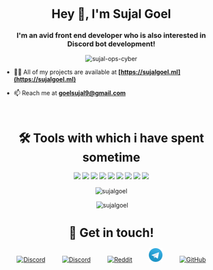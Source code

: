 <h1 align="center">Hey 👋, I'm Sujal Goel</h1>
<h3 align="center">I'm an avid front end developer who is also interested in Discord bot development!</h3>

<p align="center"> <img src="https://komarev.com/ghpvc/?username=sujal-ops-cyber" alt="sujal-ops-cyber" /> </p>

- 👨‍💻 All of my projects are available at **[https://sujalgoel.ml](https://sujalgoel.ml)**

- 📫 Reach me at **[goelsujal9@gmail.com](https://mail.google.com/mail/u/0/?view=cm&fs=1&to=goelsujal9@gmail.com)**
<br>
<h1 align="center">🛠️ Tools with which i have spent sometime</h1>
<p align="center"><img src="https://img.shields.io/badge/node.js%20-%2343853D.svg?&style=for-the-badge&logo=node.js&logoColor=white"/>   <img src="https://img.shields.io/badge/javascript%20-%23323330.svg?&style=for-the-badge&logo=javascript&logoColor=%23F7DF1E"/>   <img src="https://img.shields.io/badge/html5%20-%23E34F26.svg?&style=for-the-badge&logo=html5&logoColor=white"/>   <img src="https://img.shields.io/badge/css3%20-%231572B6.svg?&style=for-the-badge&logo=css3&logoColor=white"/>   <img src="https://img.shields.io/badge/python%20-%2314354C.svg?&style=for-the-badge&logo=python&logoColor=white"/>   <img src="https://img.shields.io/badge/express.js%20-%23404d59.svg?&style=for-the-badge"/>   <img src="https://img.shields.io/badge/react%20-%2320232a.svg?&style=for-the-badge&logo=react&logoColor=%2361DAFB"/>   <img src="https://img.shields.io/badge/github%20-%23121011.svg?&style=for-the-badge&logo=github&logoColor=white"/>   <img src ="https://img.shields.io/badge/MongoDB-%234ea94b.svg?&style=for-the-badge&logo=mongodb&logoColor=white"/></p>

<p align="center"><img align="center" src="https://github-readme-stats.vercel.app/api/top-langs/?username=sujalgoel&layout=compact&hide=html" alt="sujalgoel" /></p>

<p align="center">&nbsp;<img align="center" src="https://github-readme-stats.vercel.app/api?username=sujalgoel&show_icons=true" alt="sujalgoel" /></p>
<h1 align="center">🤝 Get in touch!</h1>
<p align="center">
<a href="https://instagram.com/sujalgoel_10" target="_blank"><img alt="Discord" title="Discord" height="32" width="32" src="https://image.flaticon.com/icons/svg/174/174855.svg"></a>&nbsp;&nbsp;&nbsp;&nbsp;&nbsp;&nbsp;&nbsp;&nbsp;&nbsp;
<a href="https://discord.com/users/581752425858203659" target="_blank"><img alt="Discord" title="Discord" height="32" width="32" src="https://raw.githubusercontent.com/peterthehan/peterthehan/master/assets/discord.svg"></a>&nbsp;&nbsp;&nbsp;&nbsp;&nbsp;&nbsp;&nbsp;&nbsp;&nbsp;
<a href="https://reddit.com/u/sujalgoel_10" target="_blank"><img alt="Reddit" title="Reddit" height="32" width="32" src="https://raw.githubusercontent.com/peterthehan/peterthehan/master/assets/reddit.svg"></a>&nbsp;&nbsp;&nbsp;&nbsp;&nbsp;&nbsp;&nbsp;&nbsp;&nbsp;
<a href="https://t.me/sujalgoel" target="_blank"><img alt="Telegram" src="https://raw.githubusercontent.com/github/explore/80688e429a7d4ef2fca1e82350fe8e3517d3494d/topics/telegram/telegram.png" alt="sujal_ops_cyber" height="32" width="32" /></a>&nbsp;&nbsp;&nbsp;&nbsp;&nbsp;&nbsp;&nbsp;&nbsp;&nbsp;
<a href="https://github.com/sujalgoel"><img alt="GitHub" title="GitHub" height="32" width="32" src="https://raw.githubusercontent.com/peterthehan/peterthehan/master/assets/github.svg"></a>
</p>

